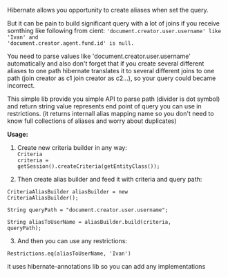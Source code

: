 Hibernate allows you opportunity to create aliases when set the query.

But it can be pain to build significant query with a lot of joins if you receive somthing like following from cient:
<code>'document.creator.user.username' like 'Ivan' and 'document.creator.agent.fund.id' is null.</code>

You need to parse values like 'document.creator.user.username' automatically and also don't forget that if you create several different aliases to one path hibernate translates it to several different joins to one path (join creator as c1 join creator as c2...), so your query could became incorrect.

This simple lib provide you simple API to parse path (divider is dot symbol) and return string value represents end point of query you can use in restrictions. (it returns internall alias mapping name so you don't need to know full collections of aliases and worry about duplicates)

<b>Usage:</b>

1) Create new criteria builder in any way:<br>
<code>Criteria criteria = getSession().createCriteria(getEntityClass());</code>

2) Then create alias builder and feed it with criteria and query path:<br>

<code>CriteriaAliasBuilder aliasBuilder = new CriteriaAliasBuilder();</code>

<code>String queryPath = "document.creator.user.username";</code>

<code>String aliasToUserName = aliasBuilder.build(criteria, queryPath);</code>


3) And then you can use any restrictions:<br>

<code>Restrictions.eq(aliasToUserName, 'Ivan')</code>


it uses hibernate-annotations lib so you can add any implementations
